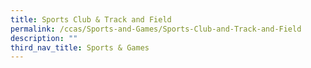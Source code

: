 ```yaml
---
title: Sports Club & Track and Field
permalink: /ccas/Sports-and-Games/Sports-Club-and-Track-and-Field
description: ""
third_nav_title: Sports & Games
---
```

